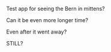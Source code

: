 Test app for seeing the Bern in mittens?

Can it be even more longer time?

Even after it went away?

STILL?

